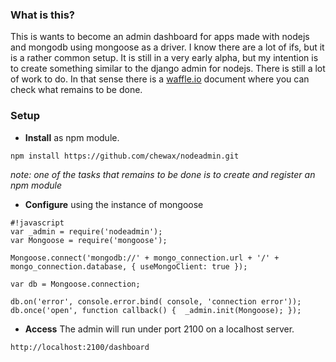 ### What is this? ###

This is wants to become an admin dashboard for apps made with nodejs and mongodb using mongoose as a driver.
I know there are a lot of ifs, but it is a rather common setup.
It is still in a very early alpha, but my intention is to create something similar to the django admin for nodejs.
There is still a lot of work to do. In that sense there is a [waffle.io](https://waffle.io/chewax/nodeadmin) document where you can check what remains to be done.

### Setup ###

* **Install** as npm module.

```
npm install https://github.com/chewax/nodeadmin.git
```
*note: one of the tasks that remains to be done is to create and register an npm module*

* **Configure** using the instance of mongoose 

```
#!javascript
var _admin = require('nodeadmin');
var Mongoose = require('mongoose');

Mongoose.connect('mongodb://' + mongo_connection.url + '/' + mongo_connection.database, { useMongoClient: true });

var db = Mongoose.connection;

db.on('error', console.error.bind( console, 'connection error'));
db.once('open', function callback() {  _admin.init(Mongoose); });
```

* **Access**
The admin will run under port 2100 on a localhost server.
```
http://localhost:2100/dashboard
```

